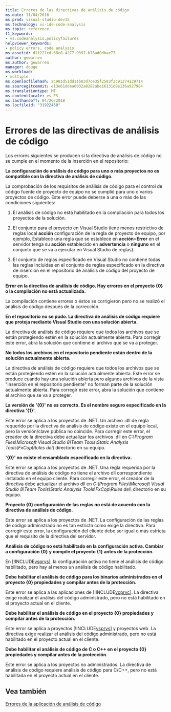 ```yaml
---
title: Errores de las directivas de análisis de código
ms.date: 11/04/2016
ms.prod: visual-studio-dev15
ms.technology: vs-ide-code-analysis
ms.topic: reference
f1_keywords:
- vs.codeanalysis.policyfailures
helpviewer_keywords:
- policy errors, code analysis
ms.assetid: d1f221cd-68c0-4277-9397-b76ad0dbae77
author: gewarren
ms.author: gewarren
manager: douge
ms.workload:
- multiple
ms.openlocfilehash: ac981d51dd11b03d7ce35f2583f2c91274129714
ms.sourcegitcommit: e13e61ddea6032a8282abe16131d9e136a927984
ms.translationtype: MT
ms.contentlocale: es-ES
ms.lasthandoff: 04/26/2018
ms.locfileid: "31922460"
---
```

# <a name="code-analysis-policy-errors"></a>Errores de las directivas de análisis de código
Los errores siguientes se producen si la directiva de análisis de código no se cumple en el momento de la inserción en el repositorio:

 **La configuración de análisis de código para uno o más proyectos no es compatible con la directiva de análisis de código.**

 La comprobación de los requisitos de análisis de código para el control de código fuente de proyecto de equipo no se cumplió para uno o varios proyectos de código. Este error puede deberse a una o más de las condiciones siguientes:

1.  El análisis de código no está habilitado en la compilación para todos los proyectos de la solución.

2.  El conjunto para el proyecto en Visual Studio tiene menos restrictivo de reglas local **acción** configuración de la regla de proyecto de equipo, por ejemplo, Establece una regla que se establece en **acción**=**Error**  en el servidor tenga su **acción** establecido en **advertencia** o **ninguno** en el conjunto que se va a ejecutar en Visual Studio de reglas).

3.  El conjunto de reglas especificado en Visual Studio no contiene todas las reglas incluidas en el conjunto de reglas especificado en la directiva de inserción en el repositorio de análisis de código del proyecto de equipo.

 **Error en la directiva de análisis de código. Hay errores en el proyecto {0} o la compilación no está actualizada.**

 La compilación contiene errores o éstos se corrigieron pero no se realizó el análisis de código después de la corrección.

 **En el repositorio no se pudo. La directiva de análisis de código requiere que proteja mediante Visual Studio con una solución abierta.**

 La directiva de análisis de código requiere que todos los archivos que se están protegiendo estén en la solución actualmente abierta. Para corregir este error, abra la solución que contiene el archivo que se va a proteger.

 **No todos los archivos en el repositorio pendiente están dentro de la solución actualmente abierta.**

 La directiva de análisis de código requiere que todos los archivos que se están protegiendo estén en la solución actualmente abierta. Este error se produce cuando hay una solución abierta pero algunos archivos de la vista "inserción en el repositorio pendiente" no forman parte de la solución actualmente abierta. Para corregir este error, abra la solución que contiene el archivo que se va a proteger.

 **La versión de '{0}' no es correcto. Es el nombre seguro especificado en la directiva '{1}'.**

 Este error se aplica a los proyectos de .NET. Un archivo .dll de regla requerido por la directiva de análisis de código existe en el equipo local, pero la versión/clave pública no coincide. Para corregir este error, el creador de la directiva debe actualizar los archivos .dll en *C:\Program Files\Microsoft Visual Studio 8\Team Tools\Static Analysis Tools\FxCop\Rules del\\*  directorio en su equipo.

 **'{0}' no existe el ensamblado especificado en la directiva.**

 Este error se aplica a los proyectos de .NET. Una regla requerida por la directiva de análisis de código no tiene el archivo dll correspondiente instalado en el equipo cliente. Para corregir este error, el creador de la directiva debe actualizar el archivo dll en *C:\Program Files\Microsoft Visual Studio 8\Team Tools\Static Analysis Tools\FxCop\Rules del\\*  directorio en su equipo.

 **Proyecto {0} configuración de las reglas no está de acuerdo con la directiva de análisis de código.**

 Este error se aplica a los proyectos de .NET. La configuración de las reglas de código administrado no es tan estricta como exige la directiva. Para corregir este error, la configuración del cliente debe ser igual o más estricta que el requisito de la directiva del servidor.

 **Análisis de código no está habilitado en la configuración activa. Cambiar a configuración {0} y compile el proyecto {1} antes de la protección.**

 En [!INCLUDE[vsprvs](../code-quality/includes/vsprvs_md.md)], la configuración activa no tiene el análisis de código habilitado, pero hay al menos un análisis de código habilitado.

 **Debe habilitar el análisis de código para los binarios administrados en el proyecto {0} propiedades y compilar antes de la protección.**

 Este error se aplica a las aplicaciones de [!INCLUDE[vcprvc](../code-quality/includes/vcprvc_md.md)]. La directiva exige realizar el análisis del código administrado, pero no está habilitado en el proyecto actual en el cliente.

 **Debe habilitar el análisis de código en el proyecto {0} propiedades y compilar antes de la protección.**

 Este error se aplica a proyectos [!INCLUDE[vsprvs](../code-quality/includes/vsprvs_md.md)] y proyectos web. La directiva exige realizar el análisis del código administrado, pero no está habilitado en el proyecto actual en el cliente.

 **Debe habilitar el análisis de código de C o C++ en el proyecto {0} propiedades y compilar antes de la protección.**

 Este error se aplica a los proyectos no administrados. La directiva de análisis de código requiere análisis de código para C/C++, pero no está habilitada en el proyecto actual en el cliente.

## <a name="see-also"></a>Vea también
 [Errores de la aplicación de análisis de código](../code-quality/code-analysis-application-errors.md)